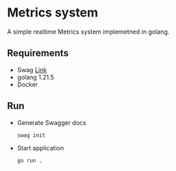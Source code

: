 # Metrics system

A simple realtime Metrics system implemetned in golang.

## Requirements

- Swag [Link](https://github.com/swaggo/swag)
- golang 1.21.5 
- Docker

## Run

- Generate Swagger docs

    ```Sh
    swag init
    ```

- Start application

    ```Sh
    go run .
    ```
